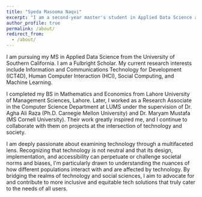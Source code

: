 ```yaml
---
title: "Syeda Masooma Naqvi"
excerpt: "I am a second-year master's student in Applied Data Science at the University of Southern California."
author_profile: true
permalink: /about/
redirect_from: 
  - /about/
---
```


I am pursuing my MS in Applied Data Science from the University of Southern California. I am a Fulbright Scholar. My current research interests include Information and Communications Technology for Development (ICT4D), Human Computer Interaction (HCI), Social Computing, and Machine Learning.

I completed my BS in Mathematics and Economics from Lahore University of Management Sciences, Lahore. Later, I worked as a Research Associate in the Computer Science Department at LUMS under the supervision of Dr. Agha Ali Raza (Ph.D. Carnegie Mellon University) and Dr. Maryam Mustafa (MS Cornell University). Their work greatly inspired me, and I continue to collaborate with them on projects at the intersection of technology and society.

I am deeply passionate about examining technology through a multifaceted lens. Recognizing that technology is not neutral and that its design, implementation, and accessibility can perpetuate or challenge societal norms and biases, I'm particularly drawn to understanding the nuances of how different populations interact with and are affected by technology. By bridging the realms of technology and social sciences, I aim to advocate for and contribute to more inclusive and equitable tech solutions that truly cater to the needs of all users.
